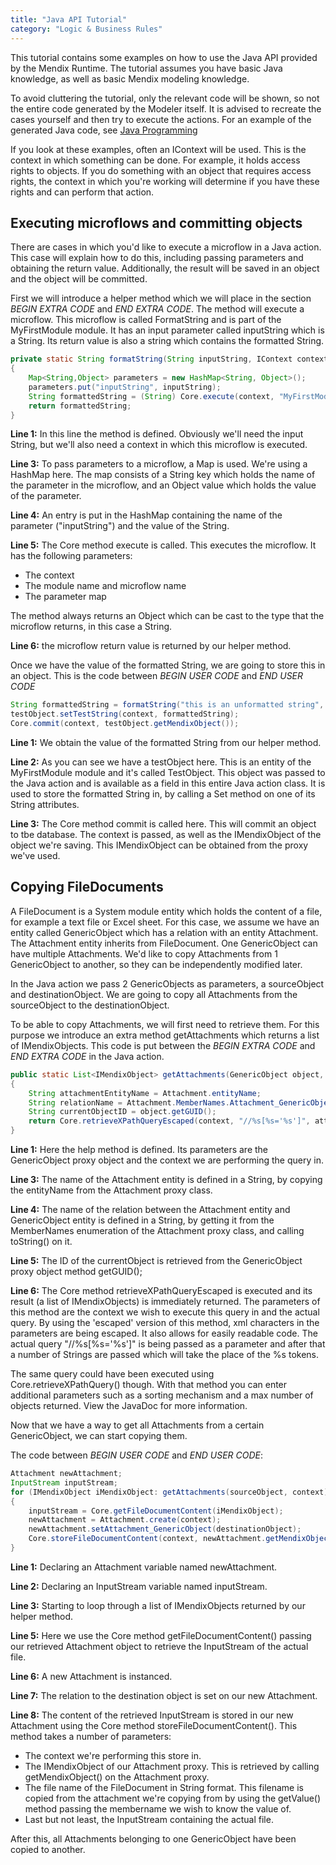 ```yaml
---
title: "Java API Tutorial"
category: "Logic & Business Rules"
---
```

This tutorial contains some examples on how to use the Java API provided by the Mendix Runtime. The tutorial assumes you have basic Java knowledge, as well as basic Mendix modeling knowledge.

To avoid cluttering the tutorial, only the relevant code will be shown, so not the entire code generated by the Modeler itself. It is advised to recreate the cases yourself and then try to execute the actions. For an example of the generated Java code, see [Java Programming](#)

If you look at these examples, often an IContext will be used. This is the context in which something can be done. For example, it holds access rights to objects. If you do something with an object that requires access rights, the context in which you're working will determine if you have these rights and can perform that action.

## Executing microflows and committing objects

There are cases in which you'd like to execute a microflow in a Java action. This case will explain how to do this, including passing parameters and obtaining the return value. Additionally, the result will be saved in an object and the object will be committed.

First we will introduce a helper method which we will place in the section _BEGIN EXTRA CODE_ and _END EXTRA CODE_. The method will execute a microflow. This microflow is called FormatString and is part of the MyFirstModule module. It has an input parameter called inputString which is a String. Its return value is also a string which contains the formatted String.

```java
private static String formatString(String inputString, IContext context) throws CoreException
{
	Map<String,Object> parameters = new HashMap<String, Object>();
	parameters.put("inputString", inputString);
	String formattedString = (String) Core.execute(context, "MyFirstModule.FormatString", parameters);
	return formattedString;
}

```

**Line 1:** In this line the method is defined. Obviously we'll need the input String, but we'll also need a context in which this microflow is executed.

**Line 3:** To pass parameters to a microflow, a Map is used. We're using a HashMap here. The map consists of a String key which holds the name of the parameter in the microflow, and an Object value which holds the value of the parameter.

**Line 4:** An entry is put in the HashMap containing the name of the parameter ("inputString") and the value of the String.

**Line 5:** The Core method execute is called. This executes the microflow. It has the following parameters:

*   The context
*   The module name and microflow name
*   The parameter map

The method always returns an Object which can be cast to the type that the microflow returns, in this case a String.

**Line 6:** the microflow return value is returned by our helper method.

Once we have the value of the formatted String, we are going to store this in an object.
This is the code between _BEGIN USER CODE_ and _END USER CODE_

```java
String formattedString = formatString("this is an unformatted string", context);
testObject.setTestString(context, formattedString);
Core.commit(context, testObject.getMendixObject());

```

**Line 1:** We obtain the value of the formatted String from our helper method.

**Line 2:** As you can see we have a testObject here. This is an entity of the MyFirstModule module and it's called TestObject. This object was passed to the Java action and is available as a field in this entire Java action class. It is used to store the formatted String in, by calling a Set method on one of its String attributes.

**Line 3:** The Core method commit is called here. This will commit an object to tbe database. The context is passed, as well as the IMendixObject of the object we're saving. This IMendixObject can be obtained from the proxy we've used.

## Copying FileDocuments

A FileDocument is a System module entity which holds the content of a file, for example a text file or Excel sheet.
For this case, we assume we have an entity called GenericObject which has a relation with an entity Attachment. The Attachment entity inherits from FileDocument. One GenericObject can have multiple Attachments. We'd like to copy Attachments from 1 GenericObject to another, so they can be independently modified later.

In the Java action we pass 2 GenericObjects as parameters, a sourceObject and destinationObject. We are going to copy all Attachments from the sourceObject to the destinationObject.

To be able to copy Attachments, we will first need to retrieve them. For this purpose we introduce an extra method getAttachments which returns a list of IMendixObjects. This code is put between the _BEGIN EXTRA CODE_ and _END EXTRA CODE_ in the Java action.

```java
public static List<IMendixObject> getAttachments(GenericObject object, IContext context) throws CoreException
{
	String attachmentEntityName = Attachment.entityName;
	String relationName = Attachment.MemberNames.Attachment_GenericObject.toString();
	String currentObjectID = object.getGUID();
	return Core.retrieveXPathQueryEscaped(context, "//%s[%s='%s']", attachmentEntityName, relationName, currentObjectID);
}

```

**Line 1:** Here the help method is defined. Its parameters are the GenericObject proxy object and the context we are performing the query in.

**Line 3:** The name of the Attachment entity is defined in a String, by copying the entityName from the Attachment proxy class.

**Line 4:** The name of the relation between the Attachment entity and GenericObject entity is defined in a String, by getting it from the MemberNames enumeration of the Attachment proxy class, and calling toString() on it.

**Line 5:** The ID of the currentObject is retrieved from the GenericObject proxy object method getGUID();

**Line 6:** The Core method retrieveXPathQueryEscaped is executed and its result (a list of IMendixObjects) is immediately returned. The parameters of this method are the context we wish to execute this query in and the actual query. By using the 'escaped' version of this method, xml characters in the parameters are being escaped. It also allows for easily readable code. The actual query "//%s[%s='%s']" is being passed as a parameter and after that a number of Strings are passed which will take the place of the %s tokens.

The same query could have been executed using Core.retrieveXPathQuery() though. With that method you can enter additional parameters such as a sorting mechanism and a max number of objects returned. View the JavaDoc for more information.

Now that we have a way to get all Attachments from a certain GenericObject, we can start copying them.

The code between _BEGIN USER CODE_ and _END USER CODE_:

```java
Attachment newAttachment;
InputStream inputStream;
for (IMendixObject iMendixObject: getAttachments(sourceObject, context))
{
	inputStream = Core.getFileDocumentContent(iMendixObject);
	newAttachment = Attachment.create(context);
	newAttachment.setAttachment_GenericObject(destinationObject);
	Core.storeFileDocumentContent(context, newAttachment.getMendixObject(), (String) iMendixObject.getValue(system.proxies.Document.MemberNames.Name.toString()),  inputStream);
}

```

**Line 1:** Declaring an Attachment variable named newAttachment.

**Line 2:** Declaring an InputStream variable named inputStream.

**Line 3:** Starting to loop through a list of IMendixObjects returned by our helper method.

**Line 5:** Here we use the Core method getFileDocumentContent() passing our retrieved Attachment object to retrieve the InputStream of the actual file.

**Line 6:** A new Attachment is instanced.

**Line 7:** The relation to the destination object is set on our new Attachment.

**Line 8:** The content of the retrieved InputStream is stored in our new Attachment using the Core method storeFileDocumentContent(). This method takes a number of parameters:

*   The context we're performing this store in.
*   The IMendixObject of our Attachment proxy. This is retrieved by calling getMendixObject() on the Attachment proxy.
*   The file name of the FileDocument in String format. This filename is copied from the attachment we're copying from by using the getValue() method passing the membername we wish to know the value of.
*   Last but not least, the InputStream containing the actual file.

After this, all Attachments belonging to one GenericObject have been copied to another.
